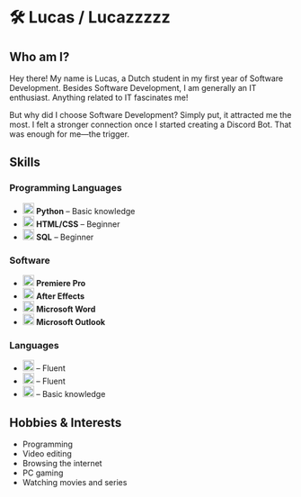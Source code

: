 # 🛠️ Lucas / Lucazzzzz

## Who am I?
Hey there! My name is Lucas, a Dutch student in my first year of Software Development. Besides Software Development, I am generally an IT enthusiast. Anything related to IT fascinates me!

But why did I choose Software Development? Simply put, it attracted me the most. I felt a stronger connection once I started creating a Discord Bot. That was enough for me—the trigger.

## Skills
### Programming Languages
- <img src="https://cdn.jsdelivr.net/npm/devicon@2.15.1/icons/python/python-original.svg" height="20"> **Python** – Basic knowledge  
- <img src="https://cdn.jsdelivr.net/npm/devicon@2.15.1/icons/html5/html5-original.svg" height="20"> **HTML/CSS** – Beginner  
- <img src="https://cdn.jsdelivr.net/npm/devicon@2.15.1/icons/postgresql/postgresql-original.svg" height="20"> **SQL** – Beginner  

### Software
- <img src="https://cdn.jsdelivr.net/npm/devicon@2.15.1/icons/premierepro/premierepro-original.svg" height="20"> **Premiere Pro**  
- <img src="https://cdn.jsdelivr.net/npm/devicon@2.15.1/icons/aftereffects/aftereffects-original.svg" height="20"> **After Effects**  
- <img src="https://upload.wikimedia.org/wikipedia/commons/8/86/Microsoft_Word_2013-2019_logo.svg" height="20"> **Microsoft Word**  
- <img src="https://upload.wikimedia.org/wikipedia/commons/1/1b/Microsoft_Office_Outlook_%282018%E2%80%93present%29.svg" height="20"> **Microsoft Outlook**  

### Languages
- <img src="https://flagcdn.com/20x15/nl.png" width="20" height="20"> – Fluent  
- <img src="https://flagcdn.com/20x15/gb.png" width="20" height="20"> – Fluent  
- <img src="https://flagcdn.com/20x15/de.png" width="20" height="20"> – Basic knowledge  

## Hobbies & Interests
- Programming  
- Video editing  
- Browsing the internet  
- PC gaming  
- Watching movies and series  
